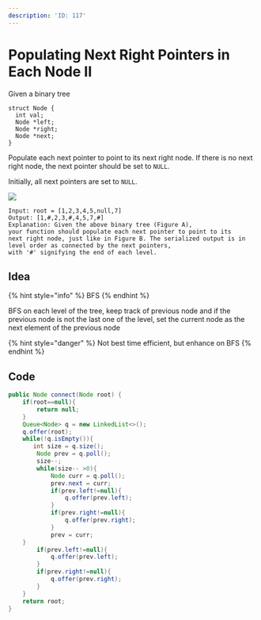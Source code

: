```yaml
---
description: 'ID: 117'
---
```


# Populating Next Right Pointers in Each Node II

Given a binary tree

```
struct Node {
  int val;
  Node *left;
  Node *right;
  Node *next;
}
```

Populate each next pointer to point to its next right node. If there is no next right node, the next pointer should be set to `NULL`.

Initially, all next pointers are set to `NULL`.

![](https://assets.leetcode.com/uploads/2019/02/15/117\_sample.png)

```
Input: root = [1,2,3,4,5,null,7]
Output: [1,#,2,3,#,4,5,7,#]
Explanation: Given the above binary tree (Figure A), 
your function should populate each next pointer to point to its 
next right node, just like in Figure B. The serialized output is in 
level order as connected by the next pointers,
with '#' signifying the end of each level.
```

## Idea

{% hint style="info" %}
BFS
{% endhint %}

BFS on each level of the tree, keep track of previous node and if the previous node is not the last one of the level, set the current node as the next element of the previous node

{% hint style="danger" %}
Not best time efficient, but enhance on BFS
{% endhint %}

## Code

```java
public Node connect(Node root) {
    if(root==null){
        return null;
    }        
    Queue<Node> q = new LinkedList<>();
    q.offer(root);
    while(!q.isEmpty()){
       int size = q.size();
        Node prev = q.poll();
        size--;
        while(size-- >0){
            Node curr = q.poll();
            prev.next = curr;
            if(prev.left!=null){
                q.offer(prev.left);
            }
            if(prev.right!=null){
                q.offer(prev.right);
            }
            prev = curr;        
    }
        if(prev.left!=null){
            q.offer(prev.left);
        }
        if(prev.right!=null){
            q.offer(prev.right);
        }
    }
    return root;
}
```
